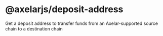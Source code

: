 # @axelarjs/deposit-address

Get a deposit address to transfer funds from an Axelar-supported source chain to a destination chain
